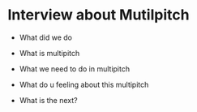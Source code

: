 # Interview about Mutilpitch

- What did we do

- What is multipitch

- What we need to do in multipitch

- What do u feeling about this multipitch

- What is the next?

